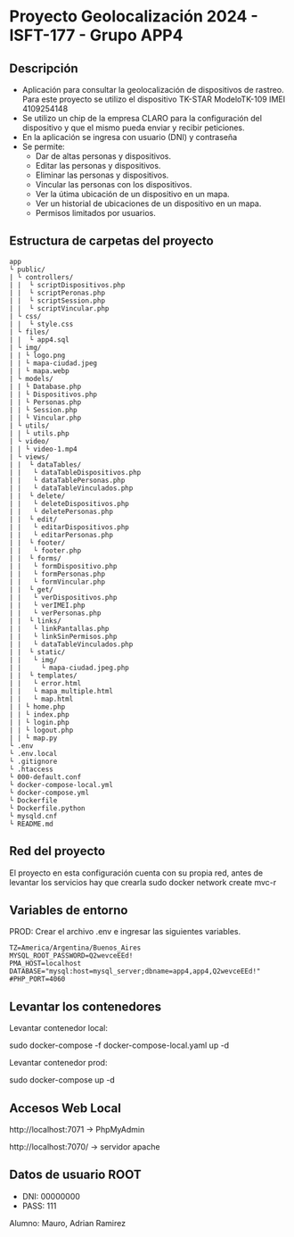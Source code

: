 # Proyecto Geolocalización 2024 - ISFT-177 - Grupo APP4

## Descripción

- Aplicación para consultar la geolocalización de dispositivos de rastreo. Para este proyecto se utilizo el dispositivo TK-STAR ModeloTK-109 IMEI 4109254148
- Se utilizo un chip de la empresa CLARO para la configuración del dispositivo y que el mismo pueda enviar y recibir peticiones.
- En la aplicación se ingresa con usuario (DNI) y contraseña
- Se permite: 
    - Dar de altas personas y dispositivos.
    - Editar las personas y dispositivos.
    - Eliminar las personas y dispositivos.
    - Vincular las personas con los dispositivos.
    - Ver la útima ubicación de un dispositivo en un mapa.
    - Ver un historial de ubicaciones de un dispositivo en un mapa.
    - Permisos limitados por usuarios.

## Estructura de carpetas del proyecto

```
app
└ public/
| └ controllers/
| |  └ scriptDispositivos.php
| |  └ scriptPeronas.php
| |  └ scriptSession.php
| |  └ scriptVincular.php
| └ css/
| |  └ style.css
| └ files/
| |  └ app4.sql
| └ img/
| | └ logo.png
| | └ mapa-ciudad.jpeg
| | └ mapa.webp
| └ models/
| | └ Database.php
| | └ Dispositivos.php
| | └ Personas.php
| | └ Session.php
| | └ Vincular.php
| └ utils/
| | └ utils.php
| └ video/
| | └ video-1.mp4
| └ views/
| |  └ dataTables/
| |   └ dataTableDispositivos.php
| |   └ dataTablePersonas.php
| |   └ dataTableVinculados.php
| |  └ delete/
| |   └ deleteDispositivos.php
| |   └ deletePersonas.php
| |  └ edit/
| |   └ editarDispositivos.php
| |   └ editarPersonas.php
| |  └ footer/
| |   └ footer.php
| |  └ forms/
| |   └ formDispositivo.php
| |   └ formPersonas.php
| |   └ formVincular.php
| |  └ get/
| |   └ verDispositivos.php
| |   └ verIMEI.php
| |   └ verPersonas.php
| |  └ links/
| |   └ linkPantallas.php
| |   └ linkSinPermisos.php
| |   └ dataTableVinculados.php
| |  └ static/
| |   └ img/
| |     └ mapa-ciudad.jpeg.php
| |  └ templates/
| |   └ error.html
| |   └ mapa_multiple.html
| |   └ map.html
| | └ home.php
| | └ index.php
| | └ login.php
| | └ logout.php
| | └ map.py
└ .env
└ .env.local
└ .gitignore
└ .htaccess
└ 000-default.conf
└ docker-compose-local.yml
└ docker-compose.yml
└ Dockerfile
└ Dockerfile.python
└ mysqld.cnf
└ README.md 
```

## Red del proyecto

El proyecto en esta configuración cuenta con su propia red, antes de levantar los servicios hay que crearla sudo docker network create mvc-r

## Variables de entorno

PROD: Crear el archivo .env e ingresar las siguientes variables.
```
TZ=America/Argentina/Buenos_Aires
MYSQL_ROOT_PASSWORD=Q2wevceEEd!
PMA_HOST=localhost
DATABASE="mysql:host=mysql_server;dbname=app4,app4,Q2wevceEEd!"
#PHP_PORT=4060
```
## Levantar los contenedores

Levantar contenedor local:

sudo docker-compose -f docker-compose-local.yaml up -d

Levantar contenedor prod:

sudo docker-compose up -d

## Accesos Web Local

http://localhost:7071 -> PhpMyAdmin

http://localhost:7070/ -> servidor apache

## Datos de usuario ROOT

- DNI: 00000000
- PASS: 111 

Alumno: Mauro, Adrian Ramirez